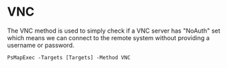 # VNC

The VNC method is used to simply check if a VNC server has "NoAuth" set which means we can connect to the remote system without providing a username or password.

    PsMapExec -Targets [Targets] -Method VNC

